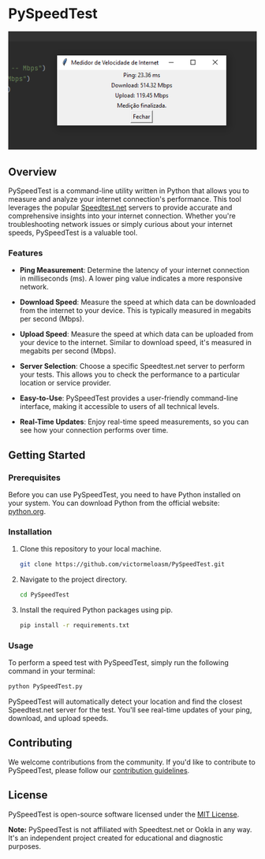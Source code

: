 # PySpeedTest

![PySpeedTest Demo](PySpeedTest.png)

## Overview

PySpeedTest is a command-line utility written in Python that allows you to measure and analyze your internet connection's performance. This tool leverages the popular [Speedtest.net](https://www.speedtest.net) servers to provide accurate and comprehensive insights into your internet connection. Whether you're troubleshooting network issues or simply curious about your internet speeds, PySpeedTest is a valuable tool.

### Features

- **Ping Measurement**: Determine the latency of your internet connection in milliseconds (ms). A lower ping value indicates a more responsive network.

- **Download Speed**: Measure the speed at which data can be downloaded from the internet to your device. This is typically measured in megabits per second (Mbps).

- **Upload Speed**: Measure the speed at which data can be uploaded from your device to the internet. Similar to download speed, it's measured in megabits per second (Mbps).

- **Server Selection**: Choose a specific Speedtest.net server to perform your tests. This allows you to check the performance to a particular location or service provider.

- **Easy-to-Use**: PySpeedTest provides a user-friendly command-line interface, making it accessible to users of all technical levels.

- **Real-Time Updates**: Enjoy real-time speed measurements, so you can see how your connection performs over time.

## Getting Started

### Prerequisites

Before you can use PySpeedTest, you need to have Python installed on your system. You can download Python from the official website: [python.org](https://www.python.org/downloads/).

### Installation

1. Clone this repository to your local machine.

   ```bash
   git clone https://github.com/victormeloasm/PySpeedTest.git
   ```

2. Navigate to the project directory.

   ```bash
   cd PySpeedTest
   ```

3. Install the required Python packages using pip.

   ```bash
   pip install -r requirements.txt
   ```

### Usage

To perform a speed test with PySpeedTest, simply run the following command in your terminal:

```bash
python PySpeedTest.py
```

PySpeedTest will automatically detect your location and find the closest Speedtest.net server for the test. You'll see real-time updates of your ping, download, and upload speeds.

## Contributing

We welcome contributions from the community. If you'd like to contribute to PySpeedTest, please follow our [contribution guidelines](CONTRIBUTING.md).

## License

PySpeedTest is open-source software licensed under the [MIT License](LICENSE).



**Note:** PySpeedTest is not affiliated with Speedtest.net or Ookla in any way. It's an independent project created for educational and diagnostic purposes.


